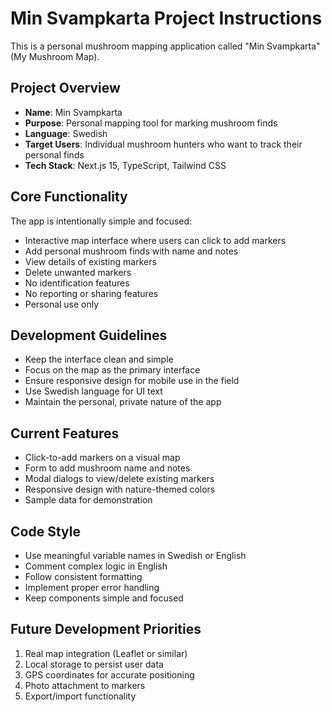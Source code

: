 # Min Svampkarta Project Instructions

This is a personal mushroom mapping application called "Min Svampkarta" (My Mushroom Map).

## Project Overview
- **Name**: Min Svampkarta
- **Purpose**: Personal mapping tool for marking mushroom finds
- **Language**: Swedish
- **Target Users**: Individual mushroom hunters who want to track their personal finds
- **Tech Stack**: Next.js 15, TypeScript, Tailwind CSS

## Core Functionality
The app is intentionally simple and focused:
- Interactive map interface where users can click to add markers
- Add personal mushroom finds with name and notes
- View details of existing markers
- Delete unwanted markers
- No identification features
- No reporting or sharing features
- Personal use only

## Development Guidelines
- Keep the interface clean and simple
- Focus on the map as the primary interface
- Ensure responsive design for mobile use in the field
- Use Swedish language for UI text
- Maintain the personal, private nature of the app

## Current Features
- Click-to-add markers on a visual map
- Form to add mushroom name and notes
- Modal dialogs to view/delete existing markers
- Responsive design with nature-themed colors
- Sample data for demonstration

## Code Style
- Use meaningful variable names in Swedish or English
- Comment complex logic in English
- Follow consistent formatting
- Implement proper error handling
- Keep components simple and focused

## Future Development Priorities
1. Real map integration (Leaflet or similar)
2. Local storage to persist user data
3. GPS coordinates for accurate positioning
4. Photo attachment to markers
5. Export/import functionality
